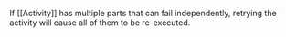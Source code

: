 If [[Activity]] has multiple parts that can fail independently, retrying the activity will cause all of them to be re-executed.

